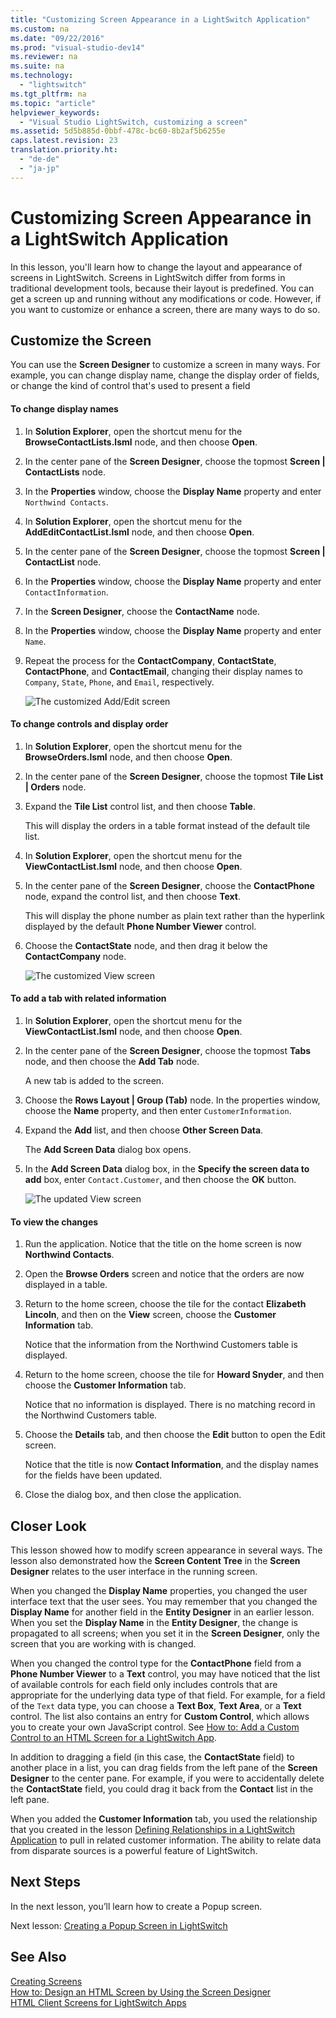 ```yaml
---
title: "Customizing Screen Appearance in a LightSwitch Application"
ms.custom: na
ms.date: "09/22/2016"
ms.prod: "visual-studio-dev14"
ms.reviewer: na
ms.suite: na
ms.technology: 
  - "lightswitch"
ms.tgt_pltfrm: na
ms.topic: "article"
helpviewer_keywords: 
  - "Visual Studio LightSwitch, customizing a screen"
ms.assetid: 5d5b885d-0bbf-478c-bc60-8b2af5b6255e
caps.latest.revision: 23
translation.priority.ht: 
  - "de-de"
  - "ja-jp"
---
```

# Customizing Screen Appearance in a LightSwitch Application
In this lesson, you'll learn how to change the layout and appearance of screens in LightSwitch. Screens in LightSwitch differ from forms in traditional development tools, because their layout is predefined. You can get a screen up and running without any modifications or code. However, if you want to customize or enhance a screen, there are many ways to do so.  
  
## Customize the Screen  
 You can use the **Screen Designer** to customize a screen in many ways. For example, you can change display name, change the display order of fields, or change the kind of control that's used to present a field  
  
#### To change display names  
  
1.  In **Solution Explorer**, open the shortcut menu for the **BrowseContactLists.lsml** node, and then choose **Open**.  
  
2.  In the center pane of the **Screen Designer**, choose the topmost **Screen &#124; ContactLists** node.  
  
3.  In the **Properties** window, choose the **Display Name** property and enter `Northwind Contacts`.  
  
4.  In **Solution Explorer**, open the shortcut menu for the **AddEditContactList.lsml** node, and then choose **Open**.  
  
5.  In the center pane of the **Screen Designer**, choose the topmost **Screen &#124; ContactList** node.  
  
6.  In the **Properties** window, choose the **Display Name** property and enter `ContactInformation`.  
  
7.  In the **Screen Designer**, choose the **ContactName** node.  
  
8.  In the **Properties** window, choose the **Display Name** property and enter `Name`.  
  
9. Repeat the process for the **ContactCompany**, **ContactState**, **ContactPhone**, and **ContactEmail**, changing their display names to `Company`, `State`, `Phone`, and `Email`, respectively.  
  
     ![The customized Add&#47;Edit screen](../vs140/media/ls_tour22.PNG "LS_Tour22")  
  
#### To change controls and display order  
  
1.  In **Solution Explorer**, open the shortcut menu for the **BrowseOrders.lsml** node, and then choose **Open**.  
  
2.  In the center pane of the **Screen Designer**, choose the topmost **Tile List &#124; Orders** node.  
  
3.  Expand the **Tile List** control list, and then choose **Table**.  
  
     This will display the orders in a table format instead of the default tile list.  
  
4.  In **Solution Explorer**, open the shortcut menu for the **ViewContactList.lsml** node, and then choose **Open**.  
  
5.  In the center pane of the **Screen Designer**, choose the **ContactPhone** node, expand the control list, and then choose **Text**.  
  
     This will display the phone number as plain text rather than the hyperlink displayed by the default **Phone Number Viewer** control.  
  
6.  Choose the **ContactState** node, and then drag it below the **ContactCompany** node.  
  
     ![The customized View screen](../vs140/media/ls_tour23.PNG "LS_Tour23")  
  
#### To add a tab with related information  
  
1.  In **Solution Explorer**, open the shortcut menu for the **ViewContactList.lsml** node, and then choose **Open**.  
  
2.  In the center pane of the **Screen Designer**, choose the topmost **Tabs** node, and then choose the **Add Tab** node.  
  
     A new tab is added to the screen.  
  
3.  Choose the **Rows Layout &#124; Group (Tab)** node. In the properties window, choose the **Name** property, and then enter `CustomerInformation`.  
  
4.  Expand the **Add** list, and then choose **Other Screen Data**.  
  
     The **Add Screen Data** dialog box opens.  
  
5.  In the **Add Screen Data** dialog box, in the **Specify the screen data to add** box, enter `Contact.Customer`, and then choose the **OK** button.  
  
     ![The updated View screen](../vs140/media/ls_tour24.PNG "LS_Tour24")  
  
#### To view the changes  
  
1.  Run the application. Notice that the title on the home screen is now **Northwind Contacts**.  
  
2.  Open the **Browse Orders** screen and notice that the orders are now displayed in a table.  
  
3.  Return to the home screen, choose the tile for the contact **Elizabeth Lincoln**, and then on the **View** screen, choose the **Customer Information** tab.  
  
     Notice that the information from the Northwind Customers table is displayed.  
  
4.  Return to the home screen, choose the tile for **Howard Snyder**, and then choose the **Customer Information** tab.  
  
     Notice that no information is displayed. There is no matching record in the Northwind Customers table.  
  
5.  Choose the **Details** tab, and then choose the **Edit** button to open the Edit screen.  
  
     Notice that the title is now **Contact Information**, and the display names for the fields have been updated.  
  
6.  Close the dialog box, and then close the application.  
  
## Closer Look  
 This lesson showed how to modify screen appearance in several ways. The lesson also demonstrated how the **Screen Content Tree** in the **Screen Designer** relates to the user interface in the running screen.  
  
 When you changed the **Display Name** properties, you changed the user interface text that the user sees. You may remember that you changed the **Display Name** for another field in the **Entity Designer** in an earlier lesson. When you set the **Display Name** in the **Entity Designer**, the change is propagated to all screens; when you set it in the **Screen Designer**, only the screen that you are working with is changed.  
  
 When you changed the control type for the **ContactPhone** field from a **Phone Number Viewer** to a **Text** control, you may have noticed that the list of available controls for each field only includes controls that are appropriate for the underlying data type of that field. For example, for a field of the `Text` data type, you can choose a **Text Box**, **Text Area**, or a **Text** control. The list also contains an entry for **Custom Control**, which allows you to create your own JavaScript control. See [How to: Add a Custom Control to an HTML Screen for a LightSwitch App](../vs140/how-to--add-a-custom-control-to-an-html-screen-for-a-lightswitch-app.md).  
  
 In addition to dragging a field (in this case, the **ContactState** field) to another place in a list, you can drag fields from the left pane of the **Screen Designer** to the center pane. For example, if you were to accidentally delete the **ContactState** field, you could drag it back from the **Contact** list in the left pane.  
  
 When you added the **Customer Information** tab, you used the relationship that you created in the lesson [Defining Relationships in a LightSwitch Application](../vs140/defining-relationships-in-a-lightswitch-application.md) to pull in related customer information. The ability to relate data from disparate sources is a powerful feature of LightSwitch.  
  
## Next Steps  
 In the next lesson, you’ll learn how to create a Popup screen.  
  
 Next lesson:  [Creating a Popup Screen in LightSwitch](../vs140/creating-a-popup-screen-in-lightswitch.md)  
  
## See Also  
 [Creating Screens](../vs140/creating-screens-in-lightswitch.md)   
 [How to: Design an HTML Screen by Using the Screen Designer](../vs140/how-to--design-an-html-screen-by-using-the-screen-designer.md)   
 [HTML Client Screens for LightSwitch Apps](../vs140/html-client-screens-for-lightswitch-apps.md)
